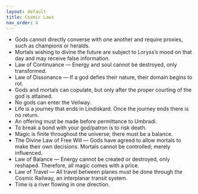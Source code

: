 ```yaml
---
layout: default
title: Cosmic Laws
nav_order: 4
---
```


- Gods cannot directly converse with one another and require proxies, such as champions or heralds.
- Mortals wishing to divine the future are subject to Loryss’s mood on that day and may receive false information.
- Law of Continuance — Energy and soul cannot be destroyed, only transformed.
- Law of Dissonance — If a god defies their nature, their domain begins to rot.
- Gods and mortals can copulate, but only after the proper courting of the god is attained.
- No gods can enter the Veilway.
- Life is a journey that ends in Lindiskard. Once the journey ends there is no return.
- An offering must be made before permittance to Umbradi.
- To break a bond with your god/patron is to risk death.
- Magic is finite throughout the universe; there must be a balance.
- The Divine Law of Free Will — Gods have agreed to allow mortals to make their own decisions. Mortals cannot be controlled; merely influenced.
- Law of Balance — Energy cannot be created or destroyed, only reshaped. Therefore, all magic comes with a price.
- Law of Travel — All travel between planes must be done through the Cosmic Railway, an interplanar transit system.
- Time is a river flowing in one direction.
